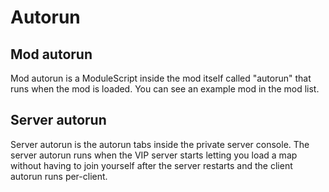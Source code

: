 # Autorun

## Mod autorun

Mod autorun is a ModuleScript inside the mod itself called "autorun" that runs when the mod is loaded. You can see an example mod in the mod list.

## Server autorun

Server autorun is the autorun tabs inside the private server console. The server autorun runs when the VIP server starts letting you load a map without having to join yourself after the server restarts and the client autorun runs per-client.
